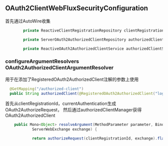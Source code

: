 
## OAuth2ClientWebFluxSecurityConfiguration

首先通过AutoWire收集

```java
		private ReactiveClientRegistrationRepository clientRegistrationRepository;

		private ServerOAuth2AuthorizedClientRepository authorizedClientRepository;

		private ReactiveOAuth2AuthorizedClientService authorizedClientService;
```

### configureArgumentResolvers OAuth2AuthorizedClientArgumentResolver

用于在添加了RegisteredOAuth2AuthorizedClient注解的参数上使用

```java
  @GetMapping("/authorized-client")
  public String authorizedClient(@RegisteredOAuth2AuthorizedClient("login-client") OAuth2AuthorizedClient authorizedClient) {
```

首先从clientRegistrationId，currentAuthentication生成OAuth2AuthorizeRequest，
然后通过authorizedClientManager获得OAuth2AuthorizedClient

```java
	public Mono<Object> resolveArgument(MethodParameter parameter, BindingContext bindingContext,
			ServerWebExchange exchange) {

			return authorizeRequest(clientRegistrationId, exchange).flatMap(this.authorizedClientManager::authorize);
```
